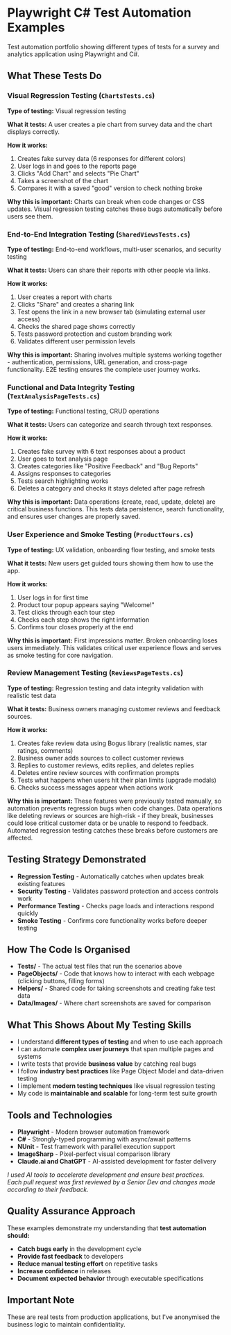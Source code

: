 
# Playwright C# Test Automation Examples

Test automation portfolio showing different types of tests for a survey and analytics application using Playwright and C#.

## What These Tests Do

### Visual Regression Testing (`ChartsTests.cs`)
**Type of testing:** Visual regression testing

**What it tests:** A user creates a pie chart from survey data and the chart displays correctly.

**How it works:**
1. Creates fake survey data (6 responses for different colors)
2. User logs in and goes to the reports page
3. Clicks "Add Chart" and selects "Pie Chart"
4. Takes a screenshot of the chart
5. Compares it with a saved "good" version to check nothing broke

**Why this is important:** Charts can break when code changes or CSS updates. Visual regression testing catches these bugs automatically before users see them.

### End-to-End Integration Testing (`SharedViewsTests.cs`)
**Type of testing:** End-to-end workflows, multi-user scenarios, and security testing

**What it tests:** Users can share their reports with other people via links.

**How it works:**
1. User creates a report with charts
2. Clicks "Share" and creates a sharing link
3. Test opens the link in a new browser tab (simulating external user access)
4. Checks the shared page shows correctly
5. Tests password protection and custom branding work
6. Validates different user permission levels

**Why this is important:** Sharing involves multiple systems working together - authentication, permissions, URL generation, and cross-page functionality. E2E testing ensures the complete user journey works.

### Functional and Data Integrity Testing (`TextAnalysisPageTests.cs`) 
**Type of testing:** Functional testing, CRUD operations

**What it tests:** Users can categorize and search through text responses.

**How it works:**
1. Creates fake survey with 6 text responses about a product
2. User goes to text analysis page
3. Creates categories like "Positive Feedback" and "Bug Reports"
4. Assigns responses to categories
5. Tests search highlighting works
6. Deletes a category and checks it stays deleted after page refresh

**Why this is important:** Data operations (create, read, update, delete) are critical business functions. This tests data persistence, search functionality, and ensures user changes are properly saved.

### User Experience and Smoke Testing (`ProductTours.cs`)
**Type of testing:** UX validation, onboarding flow testing, and smoke tests

**What it tests:** New users get guided tours showing them how to use the app.

**How it works:**
1. User logs in for first time
2. Product tour popup appears saying "Welcome!"
3. Test clicks through each tour step
4. Checks each step shows the right information
5. Confirms tour closes properly at the end

**Why this is important:** First impressions matter. Broken onboarding loses users immediately. This validates critical user experience flows and serves as smoke testing for core navigation.

### Review Management Testing (`ReviewsPageTests.cs`)
**Type of testing:** Regression testing and data integrity validation with realistic test data

**What it tests:** Business owners managing customer reviews and feedback sources.

**How it works:**
1. Creates fake review data using Bogus library (realistic names, star ratings, comments)
2. Business owner adds sources to collect customer reviews 
3. Replies to customer reviews, edits replies, and deletes replies
4. Deletes entire review sources with confirmation prompts
5. Tests what happens when users hit their plan limits (upgrade modals)
6. Checks success messages appear when actions work

**Why this is important:** These features were previously tested manually, so automation prevents regression bugs when code changes. Data operations like deleting reviews or sources are high-risk - if they break, businesses could lose critical customer data or be unable to respond to feedback. Automated regression testing catches these breaks before customers are affected.

## Testing Strategy Demonstrated

- **Regression Testing** - Automatically catches when updates break existing features
- **Security Testing** - Validates password protection and access controls work
- **Performance Testing** - Checks page loads and interactions respond quickly
- **Smoke Testing** - Confirms core functionality works before deeper testing

## How The Code Is Organised

- **Tests/** - The actual test files that run the scenarios above
- **PageObjects/** - Code that knows how to interact with each webpage (clicking buttons, filling forms)
- **Helpers/** - Shared code for taking screenshots and creating fake test data
- **Data/Images/** - Where chart screenshots are saved for comparison

## What This Shows About My Testing Skills

- I understand **different types of testing** and when to use each approach
- I can automate **complex user journeys** that span multiple pages and systems
- I write tests that provide **business value** by catching real bugs
- I follow **industry best practices** like Page Object Model and data-driven testing
- I implement **modern testing techniques** like visual regression testing
- My code is **maintainable and scalable** for long-term test suite growth

## Tools and Technologies

- **Playwright** - Modern browser automation framework
- **C#** - Strongly-typed programming with async/await patterns
- **NUnit** - Test framework with parallel execution support
- **ImageSharp** - Pixel-perfect visual comparison library
- **Claude.ai and ChatGPT** - AI-assisted development for faster delivery

*I used AI tools to accelerate development and ensure best practices.*
<br>
*Each pull request was first reviewed by a Senior Dev and changes made according to their feedback.*

## Quality Assurance Approach

These examples demonstrate my understanding that **test automation should:**
- **Catch bugs early** in the development cycle
- **Provide fast feedback** to developers
- **Reduce manual testing effort** on repetitive tasks
- **Increase confidence** in releases
- **Document expected behavior** through executable specifications

## Important Note

These are real tests from production applications, but I've anonymised the business logic to maintain confidentiality.

